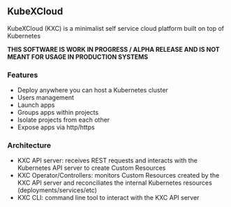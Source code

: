 ## KubeXCloud

KubeXCloud (KXC) is a minimalist self service cloud platform built on top of Kubernetes

**THIS SOFTWARE IS WORK IN PROGRESS / ALPHA RELEASE AND IS NOT MEANT FOR USAGE IN PRODUCTION SYSTEMS**

### Features
- Deploy anywhere you can host a Kubernetes cluster
- Users management
- Launch apps
- Groups apps within projects
- Isolate projects from each other
- Expose apps via http/https  

### Architecture
- KXC API server: receives REST requests and interacts with the Kubernetes API server to create Custom Resources
- KXC Operator/Controllers: monitors Custom Resources created by the KXC API server and reconciliates the internal Kubernetes resources (deployments/services/etc)
- KXC CLI: command line tool to interact with the KXC API server 

